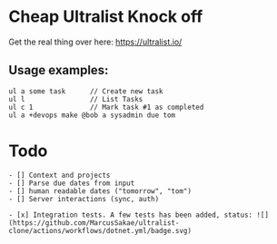 ﻿# Cheap Ultralist Knock off

Get the real thing over here: https://ultralist.io/


## Usage examples: 
    
    ul a some task      // Create new task
    ul l                // List Tasks
    ul c 1              // Mark task #1 as completed
    ul a +devops make @bob a sysadmin due tom


# Todo

    - [] Context and projects
    - [] Parse due dates from input
    - [] human readable dates ("tomorrow", "tom")
    - [] Server interactions (sync, auth)
    
    - [x] Integration tests. A few tests has been added, status: ![](https://github.com/MarcusSakae/ultralist-clone/actions/workflows/dotnet.yml/badge.svg)
